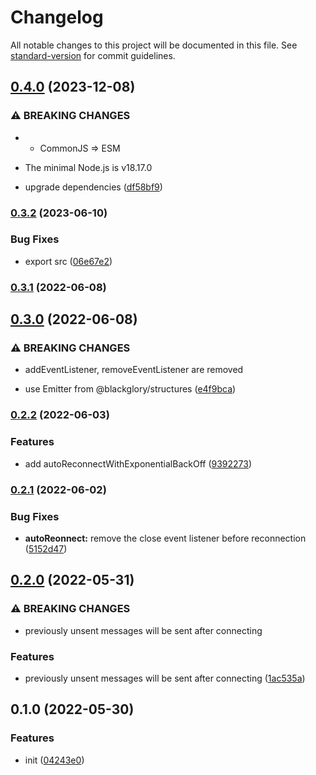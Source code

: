 # Changelog

All notable changes to this project will be documented in this file. See [standard-version](https://github.com/conventional-changelog/standard-version) for commit guidelines.

## [0.4.0](https://github.com/BlackGlory/extra-native-websocket/compare/v0.3.2...v0.4.0) (2023-12-08)


### ⚠ BREAKING CHANGES

* - CommonJS => ESM
- The minimal Node.js is v18.17.0

* upgrade dependencies ([df58bf9](https://github.com/BlackGlory/extra-native-websocket/commit/df58bf92ca7a25496478993941386c93239b77ae))

### [0.3.2](https://github.com/BlackGlory/extra-native-websocket/compare/v0.3.1...v0.3.2) (2023-06-10)


### Bug Fixes

* export src ([06e67e2](https://github.com/BlackGlory/extra-native-websocket/commit/06e67e26fe831449b865a8f54667600b3662d5b2))

### [0.3.1](https://github.com/BlackGlory/extra-native-websocket/compare/v0.3.0...v0.3.1) (2022-06-08)

## [0.3.0](https://github.com/BlackGlory/extra-native-websocket/compare/v0.2.2...v0.3.0) (2022-06-08)


### ⚠ BREAKING CHANGES

* addEventListener, removeEventListener are removed

* use Emitter from @blackglory/structures ([e4f9bca](https://github.com/BlackGlory/extra-native-websocket/commit/e4f9bca9d956c1046bccd4833003328ba50f69d1))

### [0.2.2](https://github.com/BlackGlory/extra-native-websocket/compare/v0.2.1...v0.2.2) (2022-06-03)


### Features

* add autoReconnectWithExponentialBackOff ([9392273](https://github.com/BlackGlory/extra-native-websocket/commit/9392273ede84b42112a1ae09246d2bffc6d1e02c))

### [0.2.1](https://github.com/BlackGlory/extra-native-websocket/compare/v0.2.0...v0.2.1) (2022-06-02)


### Bug Fixes

* **autoReonnect:** remove the close event listener before reconnection ([5152d47](https://github.com/BlackGlory/extra-native-websocket/commit/5152d47be6f02d1447bdffd45d97ccfbf01f3888))

## [0.2.0](https://github.com/BlackGlory/extra-native-websocket/compare/v0.1.0...v0.2.0) (2022-05-31)


### ⚠ BREAKING CHANGES

* previously unsent messages will be sent after connecting

### Features

* previously unsent messages will be sent after connecting ([1ac535a](https://github.com/BlackGlory/extra-native-websocket/commit/1ac535a0cb3364d1393930adbff2b204d0c9e2ed))

## 0.1.0 (2022-05-30)


### Features

* init ([04243e0](https://github.com/BlackGlory/extra-native-websocket/commit/04243e0c086572a595eae340de7f20a8e5997fc5))
